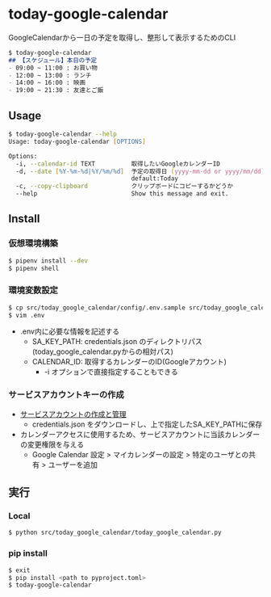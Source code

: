 # today-google-calendar
GoogleCalendarから一日の予定を取得し、整形して表示するためのCLI

```md
$ today-google-calendar
## 【スケジュール】本日の予定
- 09:00 ~ 11:00 : お買い物
- 12:00 ~ 13:00 : ランチ
- 14:00 ~ 16:00 : 映画
- 19:00 ~ 21:30 : 友達とご飯
```

## Usage
```zsh
$ today-google-calendar --help
Usage: today-google-calendar [OPTIONS]

Options:
  -i, --calendar-id TEXT          取得したいGoogleカレンダーID
  -d, --date [%Y-%m-%d|%Y/%m/%d]  予定の取得日 (yyyy-mm-dd or yyyy/mm/dd)
                                  default:Today
  -c, --copy-clipboard            クリップボードにコピーするかどうか
  --help                          Show this message and exit.
```

## Install
### 仮想環境構築
```zsh
$ pipenv install --dev
$ pipenv shell
```
### 環境変数設定
```zsh
$ cp src/today_google_calendar/config/.env.sample src/today_google_calendar/config/.env
$ vim .env
```
* .env内に必要な情報を記述する
  * SA_KEY_PATH: credentials.json のディレクトリパス(today_google_calendar.pyからの相対パス)
  * CALENDAR_ID: 取得するカレンダーのID(Googleアカウント)
    * -i オプションで直接指定することもできる

### サービスアカウントキーの作成
* [サービスアカウントの作成と管理](https://cloud.google.com/iam/docs/creating-managing-service-accounts?hl=ja#creating_a_service_account)
  * credentials.json をダウンロードし、上で指定したSA_KEY_PATHに保存
* カレンダーアクセスに使用するため、サービスアカウントに当該カレンダーの変更権限を与える
  * Google Calendar 設定 > マイカレンダーの設定 > 特定のユーザとの共有 > ユーザーを追加

## 実行
### Local
```zsh
$ python src/today_google_calendar/today_google_calendar.py
```

### pip install
```zsh
$ exit
$ pip install <path to pyproject.toml>
$ today-google-calendar
```
